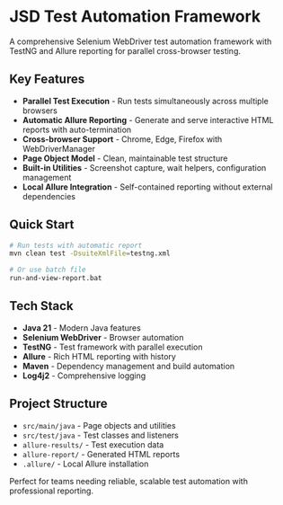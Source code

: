 # JSD Test Automation Framework

A comprehensive Selenium WebDriver test automation framework with TestNG and Allure reporting for parallel cross-browser testing.

## Key Features

- **Parallel Test Execution** - Run tests simultaneously across multiple browsers
- **Automatic Allure Reporting** - Generate and serve interactive HTML reports with auto-termination
- **Cross-browser Support** - Chrome, Edge, Firefox with WebDriverManager
- **Page Object Model** - Clean, maintainable test structure
- **Built-in Utilities** - Screenshot capture, wait helpers, configuration management
- **Local Allure Integration** - Self-contained reporting without external dependencies

## Quick Start

```bash
# Run tests with automatic report
mvn clean test -DsuiteXmlFile=testng.xml

# Or use batch file
run-and-view-report.bat
```

## Tech Stack

- **Java 21** - Modern Java features
- **Selenium WebDriver** - Browser automation
- **TestNG** - Test framework with parallel execution
- **Allure** - Rich HTML reporting with history
- **Maven** - Dependency management and build automation
- **Log4j2** - Comprehensive logging

## Project Structure

- `src/main/java` - Page objects and utilities
- `src/test/java` - Test classes and listeners
- `allure-results/` - Test execution data
- `allure-report/` - Generated HTML reports
- `.allure/` - Local Allure installation

Perfect for teams needing reliable, scalable test automation with professional reporting.